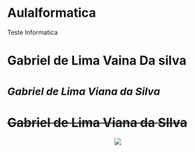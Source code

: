 # AulaIformatica
Teste Informatica
# **Gabriel de Lima Vaina Da silva**
# <sub>*Gabriel de Lima Viana da Silva*</sub>
# ~~Gabriel de Lima Viana da SIlva~~
<p align="center">
 <img src="https://img.shields.io/badge/STATUS-EM_PROGRESSO-yellow"/>
</p>
